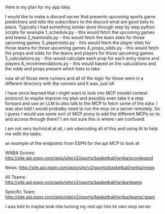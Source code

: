 Here is my plan for my app idea. 

 I would like to make a discord server that presents upcoming sports game predictions and tells the subscribers to the discord what are good bets to place. Typically I had something similar done through step by step python scripts for example 
 1_schedule.py - this would fetch the upcoming games and teams
 2_teamstats.py - this would fetch the team stats for those upcoming games
 3_playerstats.py - this would fetch the player stats for those teams for those upcoming games
 4_props_odds.py - this would fetch the props and odds for the teams and players for those upcoming games
 5_calculations.py - this would calculate each prop for each entry teams and players 
 6_recommendations.py - this would based on the calculations and the odds and props present which bets to take

 now all of those were runners and all of the logic for those were in a different directory with the runners and it was..just oK

 I have since learned that i might want to look into MCP (model context protocol) to maybe improve my plan and possibly even take it a step forward and use an LLM to also talk to the MCP to fetch some of the data. I was also told I would probalby need to run the mcp on a server remotely. So I guess I would use some sort of MCP proxy to add the different MCPs on to and access through there? I am not sure this is where i am confused. 

 I am not very technical at all, i am vibecoding all of this and using AI to help me with the tasks. 


an example of the endpoints from ESPN for the api MCP to look at 

WNBA
Scores: http://site.api.espn.com/apis/site/v2/sports/basketball/wnba/scoreboard

News: http://site.api.espn.com/apis/site/v2/sports/basketball/wnba/news

All Teams: http://site.api.espn.com/apis/site/v2/sports/basketball/wnba/teams

Specific Team: http://site.api.espn.com/apis/site/v2/sports/basketball/wnba/teams/:team


i was told to maybe look into turning my rest api into its own mcp server  

